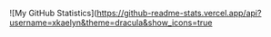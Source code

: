 ![My GitHub Statistics](https://github-readme-stats.vercel.app/api?username=xkaelyn&theme=dracula&show_icons=true
